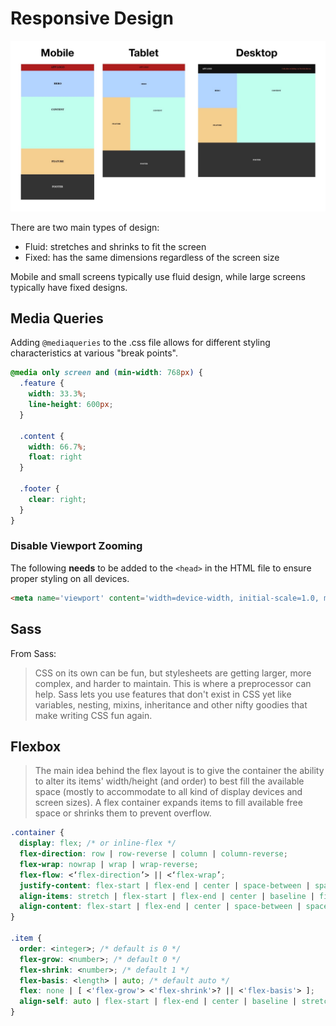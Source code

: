 # Responsive Design

!["responsive-web-design"](/images/responsive-web-design.jpg)

There are two main types of design:
- Fluid: stretches and shrinks to fit the screen
- Fixed: has the same dimensions regardless of the screen size

Mobile and small screens typically use fluid design, while large screens typically have fixed designs.

## Media Queries

Adding `@mediaqueries` to the .css file allows for different styling characteristics at various "break points".

```css
@media only screen and (min-width: 768px) {
  .feature {
    width: 33.3%;
    line-height: 600px;
  }

  .content {
    width: 66.7%;
    float: right
  }

  .footer {
    clear: right;
  }
}
```

### Disable Viewport Zooming

The following **needs** to be added to the `<head>` in the HTML file to ensure proper styling on all devices.

```html
<meta name='viewport' content='width=device-width, initial-scale=1.0, maximum-scale=1.0' />
```

## Sass

From Sass:
> CSS on its own can be fun, but stylesheets are getting larger, more complex, and harder to maintain. This is where a preprocessor can help. Sass lets you use features that don't exist in CSS yet like variables, nesting, mixins, inheritance and other nifty goodies that make writing CSS fun again.

## Flexbox

> The main idea behind the flex layout is to give the container the ability to alter its items' width/height (and order) to best fill the available space (mostly to accommodate to all kind of display devices and screen sizes). A flex container expands items to fill available free space or shrinks them to prevent overflow.

```css
.container {
  display: flex; /* or inline-flex */
  flex-direction: row | row-reverse | column | column-reverse;
  flex-wrap: nowrap | wrap | wrap-reverse;
  flex-flow: <‘flex-direction’> || <‘flex-wrap’;
  justify-content: flex-start | flex-end | center | space-between | space-around | space-evenly | start | end | left | right;
  align-items: stretch | flex-start | flex-end | center | baseline | first baseline | last baseline | start | end | self-start | self-end;
  align-content: flex-start | flex-end | center | space-between | space-around | space-evenly | stretch | start | end | baseline | first baseline | last baseline;
}

.item {
  order: <integer>; /* default is 0 */
  flex-grow: <number>; /* default 0 */
  flex-shrink: <number>; /* default 1 */
  flex-basis: <length> | auto; /* default auto */
  flex: none | [ <'flex-grow'> <'flex-shrink'>? || <'flex-basis'> ];
  align-self: auto | flex-start | flex-end | center | baseline | stretch;
}
```
